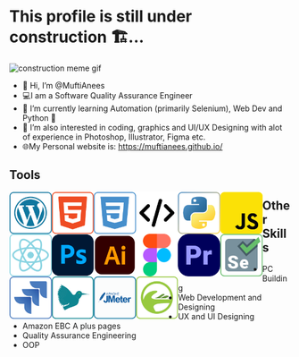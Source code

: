 # This profile is still under construction 🏗...<br>

<img src='images/construction.gif' alt='construction meme gif'>

- 👋 Hi, I’m @MuftiAnees
- 💻I am a Software Quality Assurance Engineer
- 🌱 I’m currently learning Automation (primarily Selenium), Web Dev and Python 🐍
- 👀 I’m also interested in coding, graphics and UI/UX Designing with alot of experience in Photoshop, Illustrator, Figma etc.
- 🌐My Personal website is: https://muftianees.github.io/

## Tools
<img align='left' style='padding-right=10px;' src='images\wordpress.png' width=15% alt='Wordpress Logo'/>
<img align='left' style='padding-right=10px;' src='images\html.png' height=15% width=15% alt='HTML Logo'/>
<img align='left' style='padding-right=10px;' src='images\css.png' width=15% alt='CSS Logo'/>
<img align='left' style='padding-right=10px;' src='images\code.png' width=15% alt='Development Logo'/>
<img align='left' style='padding-right=10px;' src='images\python.png' width=15% alt='Python Logo'/>
<img align='left' style='padding-right=10px;' src='images\js.png' width=15% alt='JavaScript Logo'/>
<img align='left' style='padding-right=10px;' src='images\react.png' width=15% alt='React JS Logo'/>
<img align='left' style='padding-right=10px;' src='images\photoshop.png' width=15% alt='Photoshop Logo'/>
<img align='left' style='padding-right=10px;' src='images\illustrator.png' width=15% height=15% alt='Illustrator Logo'/>
<img align='left' style='padding-right=10px;' src='images\figma.png' width=15% height=15% alt='Figma Logo'/>
<img align='left' style='padding-right=10px;' src='images\premiere.png' width=15% alt='PremierPro Logo'/>
<img align='left' style='padding-right=10px;' src='images\Selenium.png' width=15% alt='Selenium Logo'/>
<img align='left' style='padding-right=10px;' src='images\jira.png' width=15% alt='JIRA Logo'/>
<img align='left' style='padding-right=10px;' src='images\latex.png' width=15% alt='Latex Logo'/>
<img align='left' style='padding-right=10px;' src='images\jmeter.png' width=15% alt='J Meter Logo'/>
<img align='left' style='padding-right=10px;' src='images\joget.png' width=15% alt='Joget Logo'/>


## Other Skills
- PC Building 
- Web Development and Designing
- UX and UI Designing
- Amazon EBC A plus pages
- Quality Assurance Engineering
- OOP

